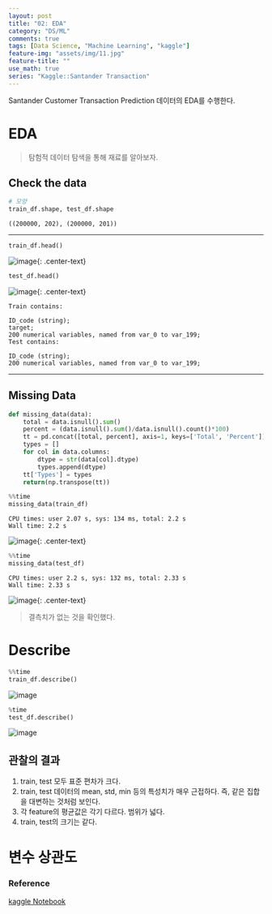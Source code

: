 ```yaml
---
layout: post
title: "02: EDA"
category: "DS/ML"
comments: true
tags: [Data Science, "Machine Learning", "kaggle"]
feature-img: "assets/img/11.jpg"
feature-title: ""
use_math: true
series: "Kaggle::Santander Transaction"
---
```


Santander Customer Transaction Prediction 데이터의 EDA를 수행한다.

# EDA

> 탐험적 데이터 탐색을 통해 재료를 알아보자.

## Check the data

```python
# 모양
train_df.shape, test_df.shape
```

```
((200000, 202), (200000, 201))
```

---

```python
train_df.head()
```

![image](https://user-images.githubusercontent.com/37871541/86508006-708c7580-be17-11ea-8d82-7e7f1418249d.png){: .center-text}

```python
test_df.head()
```

![image](https://user-images.githubusercontent.com/37871541/86508017-800bbe80-be17-11ea-8158-60f918129420.png){: .center-text}

```
Train contains:

ID_code (string);
target;
200 numerical variables, named from var_0 to var_199;
Test contains:

ID_code (string);
200 numerical variables, named from var_0 to var_199;
```

---

## Missing Data

```python
def missing_data(data):
    total = data.isnull().sum()
    percent = (data.isnull().sum()/data.isnull().count()*100)
    tt = pd.concat([total, percent], axis=1, keys=['Total', 'Percent'])
    types = []
    for col in data.columns:
        dtype = str(data[col].dtype)
        types.append(dtype)
    tt['Types'] = types
    return(np.transpose(tt))
```

```python
%%time
missing_data(train_df)
```

```
CPU times: user 2.07 s, sys: 134 ms, total: 2.2 s
Wall time: 2.2 s
```

![image](https://user-images.githubusercontent.com/37871541/86508089-3c658480-be18-11ea-9983-6aa6c5fe9aa2.png){: .center-text}

```python
%%time
missing_data(test_df)
```

```
CPU times: user 2.2 s, sys: 132 ms, total: 2.33 s
Wall time: 2.33 s
```

![image](https://user-images.githubusercontent.com/37871541/86508093-438c9280-be18-11ea-9dd8-293aa18d06b5.png){: .center-text}

> 결측치가 없는 것을 확인했다.

# Describe

```python
%%time
train_df.describe()
```

![image](https://user-images.githubusercontent.com/37871541/86508117-746cc780-be18-11ea-9d09-87c17613e435.png)

```python
%time
test_df.describe()
```

![image](https://user-images.githubusercontent.com/37871541/86508121-79ca1200-be18-11ea-8687-ca980dfe9aa1.png)

## 관찰의 결과

1. train, test 모두 표준 편차가 크다.
2. train, test 데이터의 mean, std, min 등의 특성치가 매우 근접하다. 즉, 같은 집합을 대변하는 것처럼 보인다.
3. 각 feature의 평균값은 각기 다르다. 범위가 넓다.
4. train, test의 크기는 같다.

# 변수 상관도

### Reference

[kaggle Notebook](https://www.kaggle.com/gpreda/santander-eda-and-prediction#)
